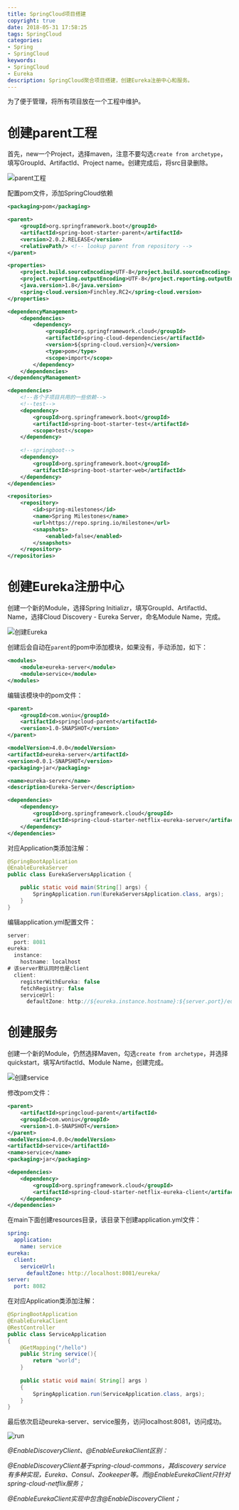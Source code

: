 ```yaml
---
title: SpringCloud项目搭建
copyright: true
date: 2018-05-31 17:58:25
tags: SpringCloud
categories:
- Spring
- SpringCloud
keywords: 
- SpringCloud
- Eureka
description: SpringCloud聚合项目搭建，创建Eureka注册中心和服务。
---
```


为了便于管理，将所有项目放在一个工程中维护。

# 创建parent工程

首先，new一个Project，选择maven，注意不要勾选`create from archetype`，填写GroupId、ArtifactId、Project name。创建完成后，将src目录删除。

![parent工程](../SpringCloud项目搭建/parent.png)

配置pom文件，添加SpringCloud依赖

```xml
<packaging>pom</packaging>

<parent>
    <groupId>org.springframework.boot</groupId>
    <artifactId>spring-boot-starter-parent</artifactId>
    <version>2.0.2.RELEASE</version>
    <relativePath/> <!-- lookup parent from repository -->
</parent>

<properties>
    <project.build.sourceEncoding>UTF-8</project.build.sourceEncoding>
    <project.reporting.outputEncoding>UTF-8</project.reporting.outputEncoding>
    <java.version>1.8</java.version>
    <spring-cloud.version>Finchley.RC2</spring-cloud.version>
</properties>

<dependencyManagement>
    <dependencies>
        <dependency>
            <groupId>org.springframework.cloud</groupId>
            <artifactId>spring-cloud-dependencies</artifactId>
            <version>${spring-cloud.version}</version>
            <type>pom</type>
            <scope>import</scope>
        </dependency>
    </dependencies>
</dependencyManagement>

<dependencies>
    <!--各个子项目共用的一些依赖-->
    <!--test-->
    <dependency>
        <groupId>org.springframework.boot</groupId>
        <artifactId>spring-boot-starter-test</artifactId>
        <scope>test</scope>
    </dependency>
    
    <!--springboot-->
    <dependency>
        <groupId>org.springframework.boot</groupId>
        <artifactId>spring-boot-starter-web</artifactId>
    </dependency>
</dependencies>

<repositories>
    <repository>
        <id>spring-milestones</id>
        <name>Spring Milestones</name>
        <url>https://repo.spring.io/milestone</url>
        <snapshots>
            <enabled>false</enabled>
        </snapshots>
    </repository>
</repositories>
```

# 创建Eureka注册中心

创建一个新的Module，选择Spring Initializr，填写GroupId、ArtifactId、Name，选择Cloud Discovery - Eureka Server，命名Module Name，完成。

![创建Eureka](../SpringCloud项目搭建/eureka.png)

创建后会自动在`parent`的pom中添加模块，如果没有，手动添加，如下：

```xml
<modules>
    <module>eureka-server</module>
    <module>service</module>
</modules>
```

编辑该模块中的pom文件：

```xml
<parent>
    <groupId>com.woniu</groupId>
    <artifactId>springcloud-parent</artifactId>
    <version>1.0-SNAPSHOT</version>
</parent>

<modelVersion>4.0.0</modelVersion>
<artifactId>eureka-server</artifactId>
<version>0.0.1-SNAPSHOT</version>
<packaging>jar</packaging>

<name>eureka-server</name>
<description>Eureka-Server</description>

<dependencies>
    <dependency>
        <groupId>org.springframework.cloud</groupId>
        <artifactId>spring-cloud-starter-netflix-eureka-server</artifactId>
    </dependency>
</dependencies>
```

对应Application类添加注解：

```java
@SpringBootApplication
@EnableEurekaServer
public class EurekaServersApplication {

	public static void main(String[] args) {
		SpringApplication.run(EurekaServersApplication.class, args);
	}
}
```

编辑application.yml配置文件：

```java
server:
  port: 8081
eureka:
  instance:
    hostname: localhost
# 该server默认同时也是client
  client:
    registerWithEureka: false
    fetchRegistry: false
    serviceUrl:
      defaultZone: http://${eureka.instance.hostname}:${server.port}/eureka/
```

# 创建服务

创建一个新的Module，仍然选择Maven，勾选`create from archetype`，并选择quickstart，填写ArtifactId、Module Name，创建完成。

![创建service](../SpringCloud项目搭建/service.png)

修改pom文件：

```xml
<parent>
    <artifactId>springcloud-parent</artifactId>
    <groupId>com.woniu</groupId>
    <version>1.0-SNAPSHOT</version>
</parent>
<modelVersion>4.0.0</modelVersion>
<artifactId>service</artifactId>
<name>service</name>
<packaging>jar</packaging>

<dependencies>
    <dependency>
        <groupId>org.springframework.cloud</groupId>
        <artifactId>spring-cloud-starter-netflix-eureka-client</artifactId>
    </dependency>
</dependencies>
```

在main下面创建resources目录，该目录下创建application.yml文件：

```yaml
spring:
  application:
    name: service
eureka:
  client:
    serviceUrl:
      defaultZone: http://localhost:8081/eureka/
server:
  port: 8082
```

在对应Application类添加注解：

```java
@SpringBootApplication
@EnableEurekaClient
@RestController
public class ServiceApplication 
{
    @GetMapping("/hello")
    public String service(){
        return "world";
    }
    
    public static void main( String[] args )
    {
        SpringApplication.run(ServiceApplication.class, args);
    }
}
```

最后依次启动eureka-server、service服务，访问localhost:8081，访问成功。

![run](../SpringCloud项目搭建/run.png)

*@EnableDiscoveryClient、@EnableEurekaClient区别：*

*@EnableDiscoveryClient基于spring-cloud-commons，其discovery service有多种实现，Eureka、Consul、Zookeeper等。而@EnableEurekaClient只针对spring-cloud-netflix服务；*

*@EnableEurekaClient实现中包含@EnableDiscoveryClient；*
